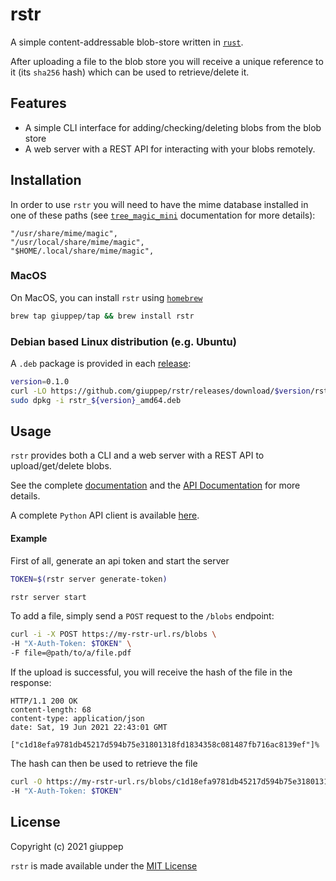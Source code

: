 # rstr
A simple content-addressable blob-store written in [`rust`](https://www.rust-lang.org/).

After uploading a file to the blob store you will receive a unique reference to it (its
`sha256` hash) which can be used to retrieve/delete it.
## Features

- A simple CLI interface for adding/checking/deleting blobs from the blob store
- A web server with a REST API for interacting with your blobs remotely.

## Installation

In order to use `rstr` you will need to have the mime database installed in one of these
paths (see [`tree_magic_mini`](https://crates.io/crates/tree_magic_mini/3.0.0)
documentation for more details):
```
"/usr/share/mime/magic",
"/usr/local/share/mime/magic",
"$HOME/.local/share/mime/magic",
```
### MacOS

On MacOS, you can install `rstr` using [`homebrew`](https://brew.sh/)
```bash
brew tap giuppep/tap && brew install rstr
```

### Debian based Linux distribution (e.g. Ubuntu)

A `.deb` package is provided in each [release](https://github.com/giuppep/rstr/releases):
```bash
version=0.1.0
curl -LO https://github.com/giuppep/rstr/releases/download/$version/rstr_${version}_amd64.deb
sudo dpkg -i rstr_${version}_amd64.deb
```

## Usage

`rstr` provides both a CLI and a web server with a REST API to upload/get/delete blobs.

See the complete [documentation](rstr_server/README.md) and the
[API Documentation](https://giuppep.github.io/rstr/openapi) for more details.

A complete `Python` API client is available [here](https://github.com/giuppep/rstr-client).

#### Example
First of all, generate an api token and start the server

```bash
TOKEN=$(rstr server generate-token)
```
```bash
rstr server start
```

To add a file, simply send a `POST` request to the `/blobs` endpoint:

```bash
curl -i -X POST https://my-rstr-url.rs/blobs \
-H "X-Auth-Token: $TOKEN" \
-F file=@path/to/a/file.pdf
```

If the upload is successful, you will receive the hash of the file in the response:

```http
HTTP/1.1 200 OK
content-length: 68
content-type: application/json
date: Sat, 19 Jun 2021 22:43:01 GMT

["c1d18efa9781db45217d594b75e31801318fd1834358c081487fb716ac8139ef"]%
```

The hash can then be used to retrieve the file
```bash
curl -O https://my-rstr-url.rs/blobs/c1d18efa9781db45217d594b75e31801318fd1834358c081487fb716ac8139ef \
-H "X-Auth-Token: $TOKEN"
```

## License

Copyright (c) 2021 giuppep

`rstr` is made available under the [MIT License](LICENSE)